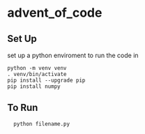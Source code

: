 # advent_of_code

## Set Up
set up a python enviroment to run the code in

```
python -m venv venv
. venv/bin/activate
pip install --upgrade pip
pip install numpy
```

## To Run 

```
  python filename.py
```
